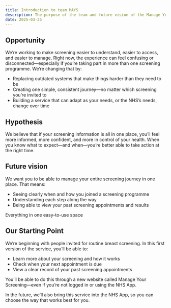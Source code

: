 ```yaml
---
title: Introduction to team MAYS
description: The purpose of the team and future vision of the Manage Your Screening service.
date: 2025-03-25
---
```


## Opportunity

We’re working to make screening easier to understand, easier to access, and easier to manage.
Right now, the experience can feel confusing or disconnected—especially if you’re taking part in more than one screening programme. We’re changing that by:

- Replacing outdated systems that make things harder than they need to be
- Creating one simple, consistent journey—no matter which screening you’re invited to
- Building a service that can adapt as your needs, or the NHS’s needs, change over time

## Hypothesis

We believe that if your screening information is all in one place, you’ll feel more informed, more confident, and more in control of your health.
When you know what to expect—and when—you’re better able to take action at the right time.

## Future vision

We want you to be able to manage your entire screening journey in one place. That means:

- Seeing clearly when and how you joined a screening programme
- Understanding each step along the way
- Being able to view your past screening appointments and results

Everything in one easy-to-use space

## Our Starting Point

We’re beginning with people invited for routine breast screening. In this first version of the service, you’ll be able to:

- Learn more about your screening and how it works
- Check when your next appointment is due
- View a clear record of your past screening appointments

You’ll be able to do this through a new website called Manage Your Screening—even if you’re not logged in or using the NHS App.

In the future, we’ll also bring this service into the NHS App, so you can choose the way that works best for you.
